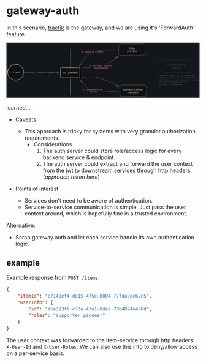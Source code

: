# gateway-auth

In this scenario, [traefik](https://doc.traefik.io/traefik/) is the gateway, and we are using it's 'ForwardAuth' feature.

![alt text](docs/flow.png)

learned...
- Caveats
    - This approach is tricky for systems with very granular authorization requirements.
      - Considerations
        1. The auth server could store role/access logic for every backend service & endpoint.
        2. The auth server could extract and forward the user context from the jwt to downstream services through http headers. (*approach taken here*)

- Points of interest
    - Services don't need to be aware of authentication.
    - Service-to-service communication is simple. Just pass the user context around, which is hopefully fine in a trusted environment.

Alternative:
- Scrap gateway auth and let each service handle its own authentication logic.

## example

Example response from `POST /items`. 

```json
{
    "itemId": "c7140ef4-de15-4f5e-b804-77fda9ac62e5",
    "userInfo": {
        "id": "a5a393fb-c73e-47e1-8da7-73b4824e4b8d",
        "roles": "supporter pioneer"
    }
}
```

The user context was forwarded to the item-service through http headers: `X-User-Id` and `X-User-Roles`. We can also use this info to deny/allow access on a per-service basis.

